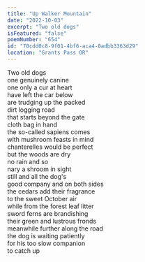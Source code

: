 ```yaml
---
title: "Up Walker Mountain"
date: "2022-10-03"
excerpt: "Two old dogs"
isFeatured: "false"
poemNumber: "654"
id: "70cdd0c8-9f01-4bf6-aca4-0adbb3363d29"
location: "Grants Pass OR"
---
```


Two old dogs  
one genuinely canine  
one only a cur at heart  
have left the car below  
are trudging up the packed  
dirt logging road  
that starts beyond the gate  
cloth bag in hand  
the so-called sapiens comes  
with mushroom feasts in mind  
chanterelles would be perfect  
but the woods are dry  
no rain and so  
nary a shroom in sight  
still and all the dog's  
good company and on both sides  
the cedars add their fragrance  
to the sweet October air  
while from the forest leaf litter  
sword ferns are brandishing  
their green and lustrous fronds  
meanwhile further along the road  
the dog is waiting patiently  
for his too slow companion  
to catch up
